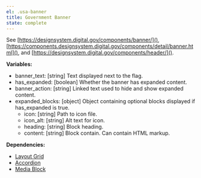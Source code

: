 ```yaml
---
el: .usa-banner
title: Government Banner
state: complete
---
```

See [https://designsystem.digital.gov/components/banner/](),
[https://components.designsystem.digital.gov/components/detail/banner.html](),
and [https://designsystem.digital.gov/components/header/]().

__Variables:__
* banner_text: [string] Text displayed next to the flag.
* has_expanded: [boolean] Whether the banner has expanded content.
* banner_action: [string] Linked text used to hide and show expanded content.
* expanded_blocks: [object] Object containing optional blocks displayed if has_expanded is true.
  * icon: [string] Path to icon file.
  * icon_alt: [string] Alt text for icon.
  * heading: [string] Block heading.
  * content: [string] Block contain. Can contain HTML markup.

__Dependencies:__
* [Layout Grid](../../04-layouts/grid/grid.md)
* [Accordion](../accordion/accordion.md)
* [Media Block](../media-block/media-block.md)

